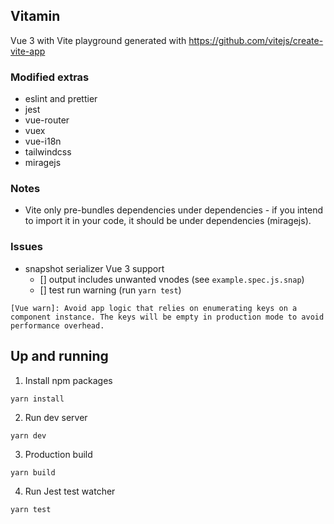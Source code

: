 ## Vitamin

Vue 3 with Vite playground generated with https://github.com/vitejs/create-vite-app

### Modified extras

 * eslint and prettier
 * jest
 * vue-router
 * vuex
 * vue-i18n
 * tailwindcss
 * miragejs

### Notes

 * Vite only pre-bundles dependencies under dependencies - if you intend to import it in your code, it should be under dependencies (miragejs).

### Issues

  * snapshot serializer Vue 3 support
    - [] output includes unwanted vnodes (see `example.spec.js.snap`)
    - [] test run warning (run `yarn test`)
  ```
  [Vue warn]: Avoid app logic that relies on enumerating keys on a component instance. The keys will be empty in production mode to avoid performance overhead.
  ```

## Up and running

1. Install npm packages

```
yarn install
```

2. Run dev server

```
yarn dev
```

3. Production build

```
yarn build
```

4. Run Jest test watcher

```
yarn test
```
